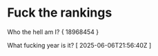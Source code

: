# Fuck the rankings

Who the hell am I?
{ 18968454 }

What fucking year is it?
[ 2025-06-06T21:56:40Z ]

